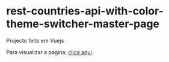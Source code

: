 # rest-countries-api-with-color-theme-switcher-master-page

Projecto feito em Vuejs

Para visualizar a página, [clica aqui](https://joelaugusto.github.io/rest-countries-api-with-color-theme-switcher-master-page/).
